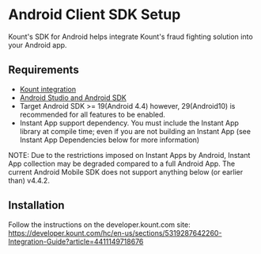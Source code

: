 Android Client SDK Setup
========================

Kount's SDK for Android helps integrate Kount's fraud fighting solution into
your Android app.

## Requirements

-   [Kount integration](http://www.kount.com/fraud-detection-software)
-   [Android Studio and Android
    SDK](http://developer.android.com/sdk/index.html)
-   Target Android SDK &gt;= 19(Android 4.4) however, 29(Android10) is recommended for all features to be enabled.
-   Instant App support dependency. You must include the Instant App library at compile time; even if you are not building an Instant App (see Instant App Dependencies below for more information)

NOTE: Due to the restrictions imposed on Instant Apps by Android, Instant App collection may be degraded compared to a full Android App. The current Android Mobile SDK does not support anything below (or earlier than) v4.4.2.

## Installation

Follow the instructions on the developer.kount.com site: https://developer.kount.com/hc/en-us/sections/5319287642260-Integration-Guide?article=4411149718676
